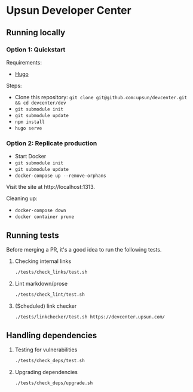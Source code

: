 # Upsun Developer Center

## Running locally

### Option 1: Quickstart

Requirements: 

- [Hugo](https://gohugo.io/)

Steps:

- Clone this repository: `git clone git@github.com:upsun/devcenter.git && cd devcenter/dev`
- `git submodule init`
- `git submodule update`
- `npm install`
- `hugo serve`

### Option 2: Replicate production

- Start Docker
- `git submodule init`
- `git submodule update`
- `docker-compose up --remove-orphans`

Visit the site at http://localhost:1313.

Cleaning up:

- `docker-compose down`
- `docker container prune`

## Running tests

Before merging a PR, it's a good idea to run the following tests.

1. Checking internal links

    ```bash
    ./tests/check_links/test.sh
    ```

2. Lint markdown/prose

    ```bash
    ./tests/check_lint/test.sh
    ```

3. (Scheduled) link checker

    ```bash
    ./tests/linkchecker/test.sh https://devcenter.upsun.com/
    ```
<!-- 
    or 

    ```bash
    ./tests/linkchecker/test.sh http://localhost:1313/
    ``` -->

## Handling dependencies

1. Testing for vulnerabilities

    ```bash
    ./tests/check_deps/test.sh
    ```

2. Upgrading dependencies

    ```bash
    ./tests/check_deps/upgrade.sh
    ```
